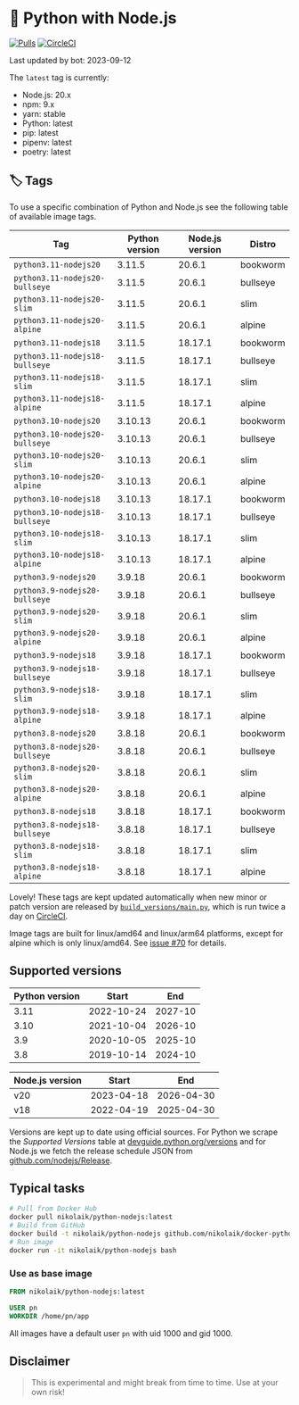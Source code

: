 # 🐳 Python with Node.js

[![Pulls](https://img.shields.io/docker/pulls/nikolaik/python-nodejs.svg?style=flat-square)](https://hub.docker.com/r/nikolaik/python-nodejs/)
[![CircleCI](https://img.shields.io/circleci/project/github/nikolaik/docker-python-nodejs.svg?style=flat-square)](https://circleci.com/gh/nikolaik/docker-python-nodejs)

Last updated by bot: 2023-09-12

The `latest` tag is currently:

- Node.js: 20.x
- npm: 9.x
- yarn: stable
- Python: latest
- pip: latest
- pipenv: latest
- poetry: latest

## 🏷 Tags

To use a specific combination of Python and Node.js see the following table of available image tags.

<!-- TAGS_START -->

Tag | Python version | Node.js version | Distro
--- | --- | --- | ---
`python3.11-nodejs20` | 3.11.5 | 20.6.1 | bookworm
`python3.11-nodejs20-bullseye` | 3.11.5 | 20.6.1 | bullseye
`python3.11-nodejs20-slim` | 3.11.5 | 20.6.1 | slim
`python3.11-nodejs20-alpine` | 3.11.5 | 20.6.1 | alpine
`python3.11-nodejs18` | 3.11.5 | 18.17.1 | bookworm
`python3.11-nodejs18-bullseye` | 3.11.5 | 18.17.1 | bullseye
`python3.11-nodejs18-slim` | 3.11.5 | 18.17.1 | slim
`python3.11-nodejs18-alpine` | 3.11.5 | 18.17.1 | alpine
`python3.10-nodejs20` | 3.10.13 | 20.6.1 | bookworm
`python3.10-nodejs20-bullseye` | 3.10.13 | 20.6.1 | bullseye
`python3.10-nodejs20-slim` | 3.10.13 | 20.6.1 | slim
`python3.10-nodejs20-alpine` | 3.10.13 | 20.6.1 | alpine
`python3.10-nodejs18` | 3.10.13 | 18.17.1 | bookworm
`python3.10-nodejs18-bullseye` | 3.10.13 | 18.17.1 | bullseye
`python3.10-nodejs18-slim` | 3.10.13 | 18.17.1 | slim
`python3.10-nodejs18-alpine` | 3.10.13 | 18.17.1 | alpine
`python3.9-nodejs20` | 3.9.18 | 20.6.1 | bookworm
`python3.9-nodejs20-bullseye` | 3.9.18 | 20.6.1 | bullseye
`python3.9-nodejs20-slim` | 3.9.18 | 20.6.1 | slim
`python3.9-nodejs20-alpine` | 3.9.18 | 20.6.1 | alpine
`python3.9-nodejs18` | 3.9.18 | 18.17.1 | bookworm
`python3.9-nodejs18-bullseye` | 3.9.18 | 18.17.1 | bullseye
`python3.9-nodejs18-slim` | 3.9.18 | 18.17.1 | slim
`python3.9-nodejs18-alpine` | 3.9.18 | 18.17.1 | alpine
`python3.8-nodejs20` | 3.8.18 | 20.6.1 | bookworm
`python3.8-nodejs20-bullseye` | 3.8.18 | 20.6.1 | bullseye
`python3.8-nodejs20-slim` | 3.8.18 | 20.6.1 | slim
`python3.8-nodejs20-alpine` | 3.8.18 | 20.6.1 | alpine
`python3.8-nodejs18` | 3.8.18 | 18.17.1 | bookworm
`python3.8-nodejs18-bullseye` | 3.8.18 | 18.17.1 | bullseye
`python3.8-nodejs18-slim` | 3.8.18 | 18.17.1 | slim
`python3.8-nodejs18-alpine` | 3.8.18 | 18.17.1 | alpine

<!-- TAGS_END -->

Lovely! These tags are kept updated automatically when new minor or patch version are released by [`build_versions/main.py`](./build_versions/main.py), which is run twice a day on [CircleCI](https://circleci.com/gh/nikolaik/docker-python-nodejs).

Image tags are built for linux/amd64 and linux/arm64 platforms, except for alpine which is only linux/amd64. See [issue #70](https://github.com/nikolaik/docker-python-nodejs/issues/70) for details.

## Supported versions

<!-- SUPPORTED_VERSIONS_START -->

Python version | Start | End
--- | --- | ---
3.11 | 2022-10-24 | 2027-10
3.10 | 2021-10-04 | 2026-10
3.9 | 2020-10-05 | 2025-10
3.8 | 2019-10-14 | 2024-10

Node.js version | Start | End
--- | --- | ---
v20 | 2023-04-18 | 2026-04-30
v18 | 2022-04-19 | 2025-04-30

<!-- SUPPORTED_VERSIONS_END -->

Versions are kept up to date using official sources. For Python we scrape the _Supported Versions_ table at [devguide.python.org/versions](https://devguide.python.org/versions/#supported-versions) and for Node.js we fetch the release schedule JSON from [github.com/nodejs/Release](https://github.com/nodejs/Release/blob/main/schedule.json).

## Typical tasks

```bash
# Pull from Docker Hub
docker pull nikolaik/python-nodejs:latest
# Build from GitHub
docker build -t nikolaik/python-nodejs github.com/nikolaik/docker-python-nodejs
# Run image
docker run -it nikolaik/python-nodejs bash
```

### Use as base image

```Dockerfile
FROM nikolaik/python-nodejs:latest

USER pn
WORKDIR /home/pn/app
```

All images have a default user `pn` with uid 1000 and gid 1000.

## Disclaimer

> This is experimental and might break from time to time. Use at your own risk!
